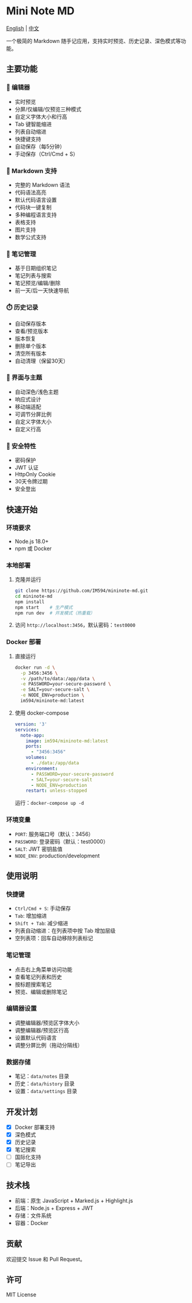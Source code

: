 # Mini Note MD

[English](README.md) | [中文](README.zh-CN.md)

一个极简的 Markdown 随手记应用，支持实时预览、历史记录、深色模式等功能。

## 主要功能

### 📝 编辑器
- 实时预览
- 分屏/仅编辑/仅预览三种模式
- 自定义字体大小和行高
- Tab 键智能缩进
- 列表自动缩进
- 快捷键支持
- 自动保存（每5分钟）
- 手动保存（Ctrl/Cmd + S）

### 🎨 Markdown 支持
- 完整的 Markdown 语法
- 代码语法高亮
- 默认代码语言设置
- 代码块一键复制
- 多种编程语言支持
- 表格支持
- 图片支持
- 数学公式支持

### 📅 笔记管理
- 基于日期组织笔记
- 笔记列表与搜索
- 笔记预览/编辑/删除
- 前一天/后一天快速导航

### ⏱️ 历史记录
- 自动保存版本
- 查看/预览版本
- 版本恢复
- 删除单个版本
- 清空所有版本
- 自动清理（保留30天）

### 🎯 界面与主题
- 自动深色/浅色主题
- 响应式设计
- 移动端适配
- 可调节分屏比例
- 自定义字体大小
- 自定义行高

### 🔐 安全特性
- 密码保护
- JWT 认证
- HttpOnly Cookie
- 30天令牌过期
- 安全登出

## 快速开始

### 环境要求
- Node.js 18.0+
- npm 或 Docker

### 本地部署
1. 克隆并运行
   ```bash
   git clone https://github.com/IM594/mininote-md.git
   cd mininote-md
   npm install
   npm start    # 生产模式
   npm run dev  # 开发模式（热重载）
   ```

2. 访问 `http://localhost:3456`，默认密码：`test0000`

### Docker 部署
1. 直接运行
   ```bash
   docker run -d \
     -p 3456:3456 \
     -v /path/to/data:/app/data \
     -e PASSWORD=your-secure-password \
     -e SALT=your-secure-salt \
     -e NODE_ENV=production \
     im594/mininote-md:latest
   ```

2. 使用 docker-compose
   ```yaml
   version: '3'
   services:
     note-app:
       image: im594/mininote-md:latest
       ports:
         - "3456:3456"
       volumes:
         - ./data:/app/data
       environment:
         - PASSWORD=your-secure-password
         - SALT=your-secure-salt
         - NODE_ENV=production
       restart: unless-stopped
   ```
   
   运行：`docker-compose up -d`

### 环境变量
- `PORT`: 服务端口号（默认：3456）
- `PASSWORD`: 登录密码（默认：test0000）
- `SALT`: JWT 密钥盐值
- `NODE_ENV`: production/development

## 使用说明

### 快捷键
- `Ctrl/Cmd + S`: 手动保存
- `Tab`: 增加缩进
- `Shift + Tab`: 减少缩进
- 列表自动缩进：在列表项中按 Tab 增加层级
- 空列表项：回车自动移除列表标记

### 笔记管理
- 点击右上角菜单访问功能
- 查看笔记列表和历史
- 按标题搜索笔记
- 预览、编辑或删除笔记

### 编辑器设置
- 调整编辑器/预览区字体大小
- 调整编辑器/预览区行高
- 设置默认代码语言
- 调整分屏比例（拖动分隔线）

### 数据存储
- 笔记：`data/notes` 目录
- 历史：`data/history` 目录
- 设置：`data/settings` 目录

## 开发计划

- [x] Docker 部署支持
- [x] 深色模式
- [x] 历史记录
- [x] 笔记搜索
- [ ] 国际化支持
- [ ] 笔记导出

## 技术栈

- 前端：原生 JavaScript + Marked.js + Highlight.js
- 后端：Node.js + Express + JWT
- 存储：文件系统
- 容器：Docker

## 贡献

欢迎提交 Issue 和 Pull Request。

## 许可

MIT License 